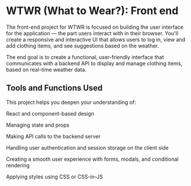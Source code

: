 # WTWR (What to Wear?): Front end
The front-end project for WTWR is focused on building the user interface for the application — the part users interact with in their browser. You'll create a responsive and interactive UI that allows users to log in, view and add clothing items, and see suggestions based on the weather.


The end goal is to create a functional, user-friendly interface that communicates with a backend API to display and manage clothing items, based on real-time weather data.


## Tools and Functions Used
This project helps you deepen your understanding of:

React and component-based design

Managing state and props

Making API calls to the backend server

Handling user authentication and session storage on the client side

Creating a smooth user experience with forms, modals, and conditional rendering

Applying styles using CSS or CSS-in-JS


